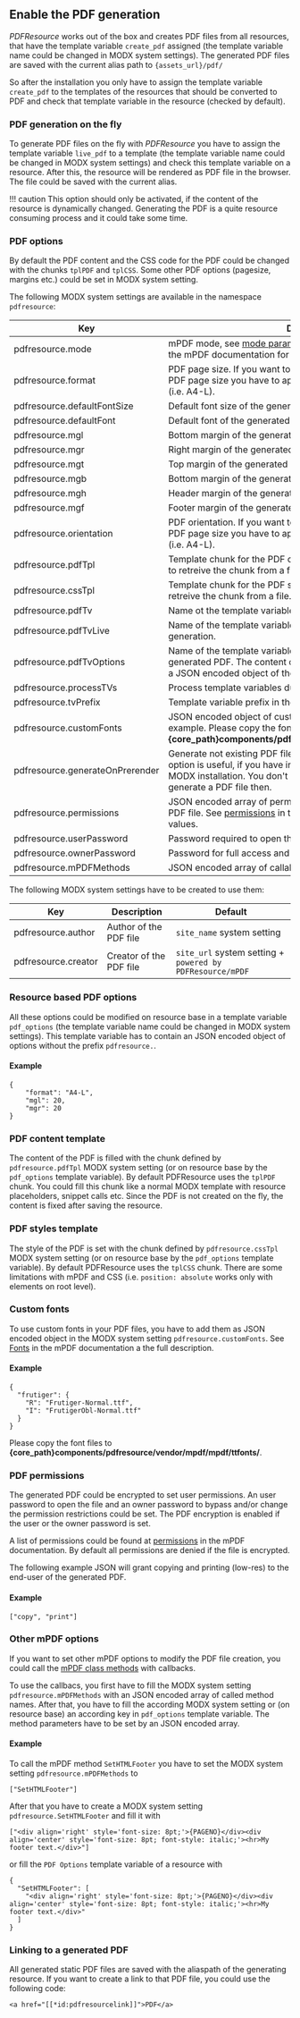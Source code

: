 ## Enable the PDF generation

*PDFResource* works out of the box and creates PDF files from all resources,
that have the template variable `create_pdf` assigned (the template variable
name could be changed in MODX system settings). The generated PDF files are
saved with the current alias path to `{assets_url}/pdf/`

So after the installation you only have to assign the template variable
`create_pdf` to the templates of the resources that should be converted to PDF
and check that template variable in the resource (checked by default).

### PDF generation on the fly

To generate PDF files on the fly with *PDFResource* you have to assign the
template variable `live_pdf` to a template (the template variable name could be
changed in MODX system settings) and check this template variable on a resource.
After this, the resource will be rendered as PDF file in the browser. The file
could be saved with the current alias.

!!! caution 
    This option should only be activated, if the content of the resource is dynamically changed. Generating the PDF is a quite resource consuming process and it could take some time.

### PDF options

By default the PDF content and the CSS code for the PDF could be changed with
the chunks `tplPDF` and `tplCSS`. Some other PDF options (pagesize, margins
etc.) could be set in MODX system setting.

The following MODX system settings are available in the namespace `pdfresource`:

Key | Description | Default
----|-------------|--------
pdfresource.mode | mPDF mode, see [mode parameter](https://mpdf.github.io/reference/mpdf-functions/mpdf.html#parameters) and [choosing a configuration](https://mpdf.github.io/fonts-languages/choosing-a-configuration-v5-x.html) in the mPDF documentation for possible values. | -
pdfresource.format | PDF page size. If you want to change the orientation of a "named" PDF page size you have to append -L to the PDF page size string (i.e. A4-L). | A4
pdfresource.defaultFontSize | Default font size of the generated PDF | 0
pdfresource.defaultFont | Default font of the generated PDF | -
pdfresource.mgl | Bottom margin of the generated PDF | 15
pdfresource.mgr | Right margin of the generated PDF | 15
pdfresource.mgt | Top margin of the generated PDF | 16
pdfresource.mgb | Bottom margin of the generated PDF | 16
pdfresource.mgh | Header margin of the generated PDF | 9
pdfresource.mgf | Footer margin of the generated PDF | 9
pdfresource.orientation | PDF orientation. If you want to change the orientation of a "named" PDF page size you have to append -L to the PDF page size string (i.e. A4-L). | P
pdfresource.pdfTpl | Template chunk for the PDF content. You could use @FILE binding to retreive the chunk from a file. | tplPDF
pdfresource.cssTpl | Template chunk for the PDF style. You could use @FILE binding to retreive the chunk from a file. | tplCSS
pdfresource.pdfTv | Name ot the template variable that activates the PDF generation. | create_pdf
pdfresource.pdfTvLive | Name of the template variable that activates the on the fly PDF generation. | live_pdf
pdfresource.pdfTvOptions | Name of the template variable that change the options of the generated PDF. The content of this template variable has to contain a JSON encoded object of the options you want to change. | pdf_options
pdfresource.processTVs | Process template variables during PDF generation. | Yes
pdfresource.tvPrefix | Template variable prefix in the template chunk. | .tv
pdfresource.customFonts | JSON encoded object of custom fonts, see [Custom fonts](#custom-fonts) for an example. Please copy the font files to **{core_path}components/pdfresource/vendor/mpdf/mpdf/ttfonts/**. | -
pdfresource.generateOnPrerender | Generate not existing PDF files during OnWebPagePrerender. This option is useful, if you have installed PDFResource in an existing MODX installation. You don't have to save all resources that could generate a PDF file then. | false
pdfresource.permissions | JSON encoded array of permissions granted to the end-user of the PDF file. See [permissions](https://mpdf.github.io/reference/mpdf-functions/setprotection.html#parameters) in the mPDF documentation for possible values. | []
pdfresource.userPassword | Password required to open the generated PDF. | -
pdfresource.ownerPassword | Password for full access and permissions to the generated PDF. | -
pdfresource.mPDFMethods | JSON encoded array of callable mPDF method names. | []

The following MODX system settings have to be created to use them:

Key | Description | Default
----|-------------|--------
pdfresource.author | Author of the PDF file | `site_name` system setting
pdfresource.creator | Creator of the PDF file | `site_url` system setting + ` powered by PDFResource/mPDF`

### Resource based PDF options

All these options could be modified on resource base in a template variable
`pdf_options` (the template variable name could be changed in MODX system
settings). This template variable has to contain an JSON encoded object of
options without the prefix `pdfresource.`.

#### Example

```
{
    "format": "A4-L",
    "mgl": 20,
    "mgr": 20
}
```

### PDF content template

The content of the PDF is filled with the chunk defined by `pdfresource.pdfTpl`
MODX system setting (or on resource base by the `pdf_options` template
variable). By default PDFResource uses the `tplPDF` chunk. You could fill this
chunk like a normal MODX template with resource placeholders, snippet calls etc.
Since the PDF is not created on the fly, the content is fixed after saving the
resource.

### PDF styles template

The style of the PDF is set with the chunk defined by `pdfresource.cssTpl` MODX
system setting (or on resource base by the `pdf_options` template variable). By
default PDFResource uses the `tplCSS` chunk. There are some limitations with
mPDF and CSS (i.e. `position: absolute` works only with elements on root level).

### Custom fonts

To use custom fonts in your PDF files, you have to add them as JSON encoded
object in the MODX system setting `pdfresource.customFonts`. See
[Fonts](https://mpdf.github.io/fonts-languages/fonts-in-mpdf-6-x.html#example)
in the mPDF documentation a the full description.

#### Example

```
{
  "frutiger": {
    "R": "Frutiger-Normal.ttf",
    "I": "FrutigerObl-Normal.ttf"
  }
}
```

Please copy the font files to
**{core_path}components/pdfresource/vendor/mpdf/mpdf/ttfonts/**.

### PDF permissions

The generated PDF could be encrypted to set user permissions. An user password
to open the file and an owner password to bypass and/or change the permission
restrictions could be set. The PDF encryption is enabled if the user or the
owner password is set.

A list of permissions could be found at
[permissions](https://mpdf.github.io/reference/mpdf-functions/setprotection.html#parameters)
in the mPDF documentation. By default all permissions are denied if the file is
encrypted.

The following example JSON will grant copying and printing (low-res) to the
end-user of the generated PDF.

#### Example

```
["copy", "print"]
```

### Other mPDF options

If you want to set other mPDF options to modify the PDF file creation, you could
call the [mPDF class
methods](https://mpdf.github.io/reference/mpdf-functions/overview.html) with
callbacks.

To use the callbacs, you first have to fill the MODX system setting
`pdfresource.mPDFMethods` with an JSON encoded array of called method names.
After that, you have to fill the according MODX system setting or (on resource
base) an according key in `pdf_options` template variable. The method parameters
have to be set by an JSON encoded array.

#### Example

To call the mPDF method `SetHTMLFooter` you have to set the MODX system setting
`pdfresource.mPDFMethods` to

```
["SetHTMLFooter"]
```

After that you have to create a MODX system setting `pdfresource.SetHTMLFooter`
and fill it with

```
["<div align='right' style='font-size: 8pt;'>{PAGENO}</div><div align='center' style='font-size: 8pt; font-style: italic;'><hr>My footer text.</div>"]
```

or fill the `PDF Options` template variable of a resource with

```
{
  "SetHTMLFooter": [
    "<div align='right' style='font-size: 8pt;'>{PAGENO}</div><div align='center' style='font-size: 8pt; font-style: italic;'><hr>My footer text.</div>"
  ]
}
```

### Linking to a generated PDF

All generated static PDF files are saved with the aliaspath of the generating
resource. If you want to create a link to that PDF file, you could use the
following code:

```
<a href="[[*id:pdfresourcelink]]">PDF</a>
```
